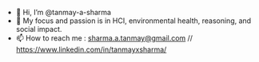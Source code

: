 - 👋 Hi, I’m @tanmay-a-sharma
- 🌱 My focus and passion is in HCI, environmental health, reasoning, and social impact.
- 📫 How to reach me : sharma.a.tanmay@gmail.com // https://www.linkedin.com/in/tanmayxsharma/

<!---
tanmay-a-sharma/tanmay-a-sharma is a ✨ special ✨ repository because its `README.md` (this file) appears on your GitHub profile.
You can click the Preview link to take a look at your changes.
--->

